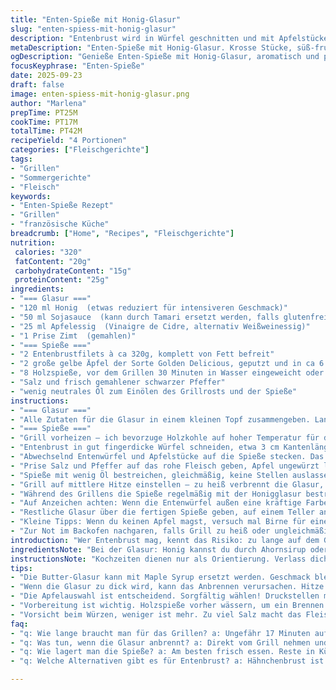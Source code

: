 ```yaml
---
title: "Enten-Spieße mit Honig-Glasur"
slug: "enten-spiess-mit-honig-glasur"
description: "Entenbrust wird in Würfel geschnitten und mit Apfelstücken aufgespießt, dann auf dem Grill mit einer selbst gemachten Honigglasur karamellisiert. Die Glasur ist eine Mischung aus Honig, Sojasauce, Apfelessig und Zimt, leicht reduziert, damit sie dickflüssig klebt. Die Spieße werden bei mittlerer Hitze gegrillt und regelmäßig mit der Glasur bestrichen, bis die Entenwürfel außen kross sind, innen zart und saftig. Dazu passt ein grüner Salat und gegrillte Kartoffeln. Die Apfelstücke sorgen für süß-fruchtige Frische, kontrastieren den kräftigen Geschmack des Entenfleischs. Ein wenig Salz und Pfeffer, mehr nicht. Wichtig: Entenbrust nicht übergaren, sonst wird sie trocken. Die Spieße werden windschief zusammengesetzt, grob, rustikal."
metaDescription: "Enten-Spieße mit Honig-Glasur. Krosse Stücke, süß-fruchtige Apfelakzente, beste Grillergebnisse"
ogDescription: "Genieße Enten-Spieße mit Honig-Glasur, aromatisch und perfekt gegrillt; ein Genuss mit frischem Salat und Kartoffeln"
focusKeyphrase: "Enten-Spieße"
date: 2025-09-23
draft: false
image: enten-spiess-mit-honig-glasur.png
author: "Marlena"
prepTime: PT25M
cookTime: PT17M
totalTime: PT42M
recipeYield: "4 Portionen"
categories: ["Fleischgerichte"]
tags:
- "Grillen"
- "Sommergerichte"
- "Fleisch"
keywords:
- "Enten-Spieße Rezept"
- "Grillen"
- "französische Küche"
breadcrumb: ["Home", "Recipes", "Fleischgerichte"]
nutrition: 
 calories: "320"
 fatContent: "20g"
 carbohydrateContent: "15g"
 proteinContent: "25g"
ingredients:
- "=== Glasur ==="
- "120 ml Honig  (etwas reduziert für intensiveren Geschmack)"
- "50 ml Sojasauce  (kann durch Tamari ersetzt werden, falls glutenfrei gewünscht)"
- "25 ml Apfelessig  (Vinaigre de Cidre, alternativ Weißweinessig)"
- "1 Prise Zimt  (gemahlen)"
- "=== Spieße ==="
- "2 Entenbrustfilets à ca 320g, komplett von Fett befreit"
- "2 große gelbe Äpfel der Sorte Golden Delicious, geputzt und in ca 6 große Stücke geschnitten"
- "8 Holzspieße, vor dem Grillen 30 Minuten in Wasser eingeweicht oder Metallspieße nach Wahl"
- "Salz und frisch gemahlener schwarzer Pfeffer"
- "wenig neutrales Öl zum Einölen des Grillrosts und der Spieße"
instructions:
- "=== Glasur ==="
- "Alle Zutaten für die Glasur in einem kleinen Topf zusammengeben. Langsam aufkochen, danach die Hitze reduzieren und unter häufigem Rühren 3 bis 4 Minuten leicht einkochen, bis die Konsistenz sirupartig wird. Nicht zu dick werden lassen, soll gut streichfähig bleiben. Vom Herd nehmen und abkühlen lassen, zwischendurch abschmecken. Wenn zu süß, mit einem Spritzer mehr Essig korrigieren."
- "=== Spieße ==="
- "Grill vorheizen – ich bevorzuge Holzkohle auf hoher Temperatur für die ersten Minuten, wichtige Röstaromen. Den Grillrost großzügig mit Öl einpinseln, damit nichts kleben bleibt."
- "Entenbrust in gut fingerdicke Würfel schneiden, etwa 3 cm Kantenlänge. Nicht zu klein, sonst trocknet das Fleisch schnell aus."
- "Abwechselnd Entenwürfel und Apfelstücke auf die Spieße stecken. Das sorgt für Farbspiel und Geschmackskontraste. Apfelstück darf ruhig unregelmäßig sein, hilft beim Grillen, da die natürliche Säure und Süße austritt."
- "Prise Salz und Pfeffer auf das rohe Fleisch geben, Apfel ungewürzt lassen, sonst wird es matschig."
- "Spieße mit wenig Öl bestreichen, gleichmäßig, keine Stellen auslassen."
- "Grill auf mittlere Hitze einstellen – zu heiß verbrennt die Glasur, zu kalt trocknet das Fleisch. Spieße auflegen, alle 3 bis 4 Minuten wenden."
- "Während des Grillens die Spieße regelmäßig mit der Honigglasur bestreichen, am besten mit einem hitzefesten Pinsel. Es soll sich eine leicht klebrige Schicht bilden, die beim Brutzeln leicht karamelisiert."
- "Auf Anzeichen achten: Wenn die Entenwürfel außen eine kräftige Farbe angenommen haben, leicht glänzend sind und der Apfel leicht weich, jedoch nicht zerfällt. Fleisch soll noch zart rosa sein, dann sofort vom Grill nehmen."
- "Restliche Glasur über die fertigen Spieße geben, auf einem Teller anrichten. Am besten zusammen mit frischem Blattsalat und gegrillten Kartoffeln servieren. Kartoffeln können entweder im Ofen mit Rosmarin langsam gegart oder vor dem Servieren kurz mit auf den Grill gelegt werden für Röstaromen."
- "Kleine Tipps: Wenn du keinen Apfel magst, versuch mal Birne für eine andere Süße. Statt Entenbrust eignen sich auch Hähnchenbruststücke, jedoch weniger Fett und Geschmackintensität. Vorsicht mit der Glasur – sie brennt schnell an. Warte lieber etwas länger beim Wenden."
- "Zur Not im Backofen nachgaren, falls Grill zu heiß oder ungleichmäßig ist, dann 5 Minuten bei 160 Grad Umluft, um das Fleisch zart zu halten."
introduction: "Wer Entenbrust mag, kennt das Risiko: zu lange auf dem Grill und das Fleisch wird zäh, trocken. Diese Spieße sind eine gute Methode, um das Problem zu umgehen: kleine, gleichmäßige Würfel können besser kontrolliert werden, und durch die Apfelstücke lockert sich das Gericht auf. Meine Erfahrung zeigt: die honigsüße Glasur mit Zimt spart die sonst oft übliche Würze. So kommt der Eigengeschmack der Ente viel mehr zur Geltung. Außerdem klappt das Grillen schneller, die Glasur darauf karamelisiert wunderbar und sorgt für interessante Texturen. Ich habe ein paar Tricks gelernt – vor allem beim Wechsel zwischen hoher und mittlerer Hitze – dadurch verbrennt der Honig nicht, bleibt aber schön glasiert. Kombiniert mit gegrillten Kartoffeln ein tolles Sommergericht für draußen. Wer kein Grill hat, nutzt natürlich die Pfanne mit Grillrost, funktioniert ähnlich."
ingredientsNote: "Bei der Glasur: Honig kannst du durch Ahornsirup oder Agavendicksaft ersetzen, der Effekt verändert sich minimal, aber du wundert dich dann nicht über andere Karamellnoten. Die Sojasauce gibt Wumms; Tamari ist glutenfrei, aber intensiver im Geschmack, dosiere vorsichtig. Apfelessig sorgt für schöne Balance, weißer Essig geht auch, schmeckt aber anders. Die Zimtnote ist subtil, kann weggelassen oder durch gemahlenen Ingwer ersetzt werden, für frische Schärfe. Entenbrust komplett entfettest du vorab, sonst wird es auf dem Grill zu fettig und ungleichmäßig. Frische Äpfel ohne Druckstellen wählen, sonst sind die Stücke matschig. Holzspieße vorher wässern, sonst brennen sie beim Grillen. Metallspieße sparen Zeit, leiten die Hitze aber, Vorsicht beim Anfassen."
instructionsNote: "Kochzeiten dienen nur als Orientierung. Verlass dich auf die Optik: Das Fleisch soll an den Rändern gut gebräunt sein, die Glasur glänzt leicht klebrig, nicht trocken oder verbrannt. Wenn du siehst, dass die Glasur dunkel wird, sofort wenden oder Hitze reduzieren. Ich reduziere die Hitze meistens nach den ersten 5 Minuten, damit die Spieße innen nicht zu trocken werden. Der Apfel sollte stabil bleiben und nicht komplett matschig – das erkennst du, wenn er sich noch etwas fest anfühlt und nicht zerfällt beim Drehen. Nach dem Grillen den Spießen ruhig etwas Zeit geben, kurz ruhen, dann verteilst du die restliche Glasur – sieht optisch schöner aus. Ideal ist ein Grill mit Deckel, denn dadurch kann das Fleisch besser durchgaren ohne externes Austrocknen. Bei Holzkohle: die Temperatur erreicht oft zu viel Hitze, dann bitte das Kohlenbett ausdünnen. Falls die Spieße im Inneren rosa bleiben, ist das okay – durch die kleine Größe garen sie schneller durch, daran erkennst du frisches Geflügel. Der Trick mit mittelstarker Hitze und häufigem Glasieren ergibt diese schöne Balance aus Röstaromen und zartem Fleisch."
tips:
- "Die Butter-Glasur kann mit Maple Syrup ersetzt werden. Geschmack bleibt zwar ähnlich, aber die Süße variiert. Tamari statt Sojasauce ist glutenfrei. Achte darauf."
- "Wenn die Glasur zu dick wird, kann das Anbrennen verursachen. Hitze kontrollieren, sofort wenden, wenn das Fleisch zu dunkel wird."
- "Die Apfelauswahl ist entscheidend. Sorgfältig wählen! Druckstellen meiden, sonst wird's matschig. Frische Äpfel bringen Aroma ins Spiel."
- "Vorbereitung ist wichtig. Holzspieße vorher wässern, um ein Brennen zu vermeiden. Metallspieße sind schneller, ziehen aber Wärme an."
- "Vorsicht beim Würzen, weniger ist mehr. Zu viel Salz macht das Fleisch zäh. Einfaches Pfeffern reicht, um den Geschmack zu halten."
faq:
- "q: Wie lange braucht man für das Grillen? a: Ungefähr 17 Minuten auf dem Grill. Teilweise wenden, darauf achten, dass das Fleisch nicht zu trocken wird."
- "q: Was tun, wenn die Glasur anbrennt? a: Direkt vom Grill nehmen und Hitze reduzieren. Alternativ im Ofen nachgaren bei 160 Grad – gleichmäßige Hitze."
- "q: Wie lagert man die Spieße? a: Am besten frisch essen. Reste in Kühlschrank abgedeckt lagern. Spätestens am nächsten Tag aufbrauchen."
- "q: Welche Alternativen gibt es für Entenbrust? a: Hähnchenbrust ist eine Option. Aber das Aroma ist weniger intensiv. Zubereitung bleibt gleich."

---
```

